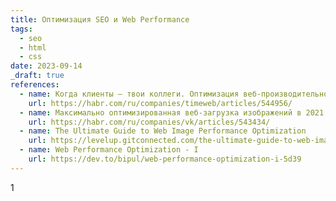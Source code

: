 ```yaml
---
title: Оптимизация SEO и Web Performance
tags:
  - seo
  - html
  - css
date: 2023-09-14
_draft: true
references:
  - name: Когда клиенты — твои коллеги. Оптимизация веб-производительности внутренних систем
    url: https://habr.com/ru/companies/timeweb/articles/544956/
  - name: Максимально оптимизированная веб-загрузка изображений в 2021 году
    url: https://habr.com/ru/companies/vk/articles/543434/
  - name: The Ultimate Guide to Web Image Performance Optimization
    url: https://levelup.gitconnected.com/the-ultimate-guide-to-web-image-performance-optimization-37b3de42fe2
  - name: Web Performance Optimization - I
    url: https://dev.to/bipul/web-performance-optimization-i-5d39
---
```


1
